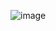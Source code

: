 ![image](https://github.com/JoeYeungCW/SpringBootDevelopmentBootcamp/assets/109426792/af562823-16f5-438f-9177-dcbb1ab64bd2)
